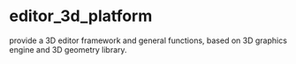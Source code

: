 # editor_3d_platform
provide a 3D editor framework and general functions, based on 3D graphics engine and 3D geometry library.
